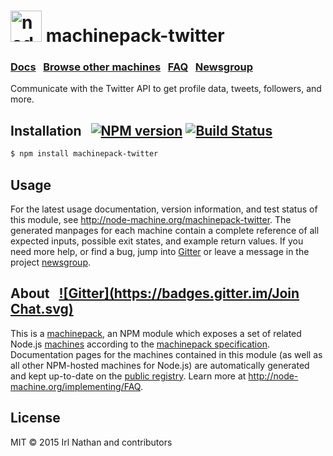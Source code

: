 <h1>
  <a href="http://node-machine.org" title="Node-Machine public registry"><img alt="node-machine logo" title="Node-Machine Project" src="http://node-machine.org/images/machine-anthropomorph-for-white-bg.png" width="50" /></a>
  machinepack-twitter
</h1>

### [Docs](http://node-machine.org/machinepack-twitter) &nbsp; [Browse other machines](http://node-machine.org/machinepacks) &nbsp;  [FAQ](http://node-machine.org/implementing/FAQ)  &nbsp;  [Newsgroup](https://groups.google.com/forum/?hl=en#!forum/node-machine)

Communicate with the Twitter API to get profile data, tweets, followers, and more.


## Installation &nbsp; [![NPM version](https://badge.fury.io/js/machinepack-twitter.svg)](http://badge.fury.io/js/machinepack-twitter) [![Build Status](https://travis-ci.org/mikermcneil/machinepack-twitter.png?branch=master)](https://travis-ci.org/mikermcneil/machinepack-twitter)

```sh
$ npm install machinepack-twitter
```

## Usage

For the latest usage documentation, version information, and test status of this module, see <a href="http://node-machine.org/machinepack-twitter" title="Communicate with the Twitter API to get profile data, tweets, followers, and more. (for node.js)">http://node-machine.org/machinepack-twitter</a>.  The generated manpages for each machine contain a complete reference of all expected inputs, possible exit states, and example return values.  If you need more help, or find a bug, jump into [Gitter](https://gitter.im/node-machine/general) or leave a message in the project [newsgroup](https://groups.google.com/forum/?hl=en#!forum/node-machine).

## About  &nbsp; [![Gitter](https://badges.gitter.im/Join Chat.svg)](https://gitter.im/node-machine/general?utm_source=badge&utm_medium=badge&utm_campaign=pr-badge&utm_content=badge)

This is a [machinepack](http://node-machine.org/machinepacks), an NPM module which exposes a set of related Node.js [machines](http://node-machine.org/spec/machine) according to the [machinepack specification](http://node-machine.org/spec/machinepack).
Documentation pages for the machines contained in this module (as well as all other NPM-hosted machines for Node.js) are automatically generated and kept up-to-date on the <a href="http://node-machine.org" title="Public machine registry for Node.js">public registry</a>.
Learn more at <a href="http://node-machine.org/implementing/FAQ" title="Machine Project FAQ (for implementors)">http://node-machine.org/implementing/FAQ</a>.

## License

MIT &copy; 2015 Irl Nathan and contributors

